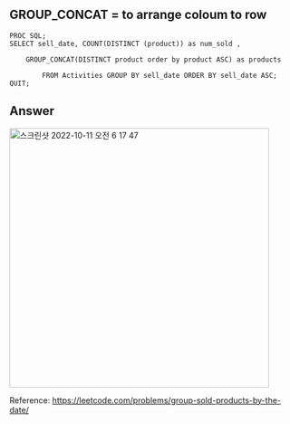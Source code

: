 ## GROUP_CONCAT = to arrange coloum to row

``` SAS
PROC SQL;
SELECT sell_date, COUNT(DISTINCT (product)) as num_sold ,
    
    GROUP_CONCAT(DISTINCT product order by product ASC) as products
    
        FROM Activities GROUP BY sell_date ORDER BY sell_date ASC;
QUIT;
``` 

## Answer
<img width="458" alt="스크린샷 2022-10-11 오전 6 17 47" src="https://user-images.githubusercontent.com/107760647/194953727-6e032c64-dbd5-45e1-b7ab-18237a984e38.png">

Reference:
https://leetcode.com/problems/group-sold-products-by-the-date/
